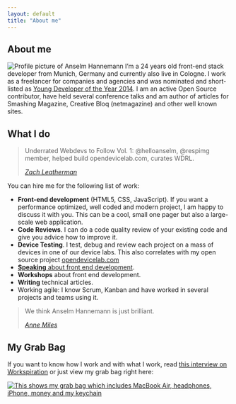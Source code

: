 ```yaml
---
layout: default
title: "About me"
---
```


## About me

![Profile picture of Anselm Hannemann](http://img.anselmhannemann.netdna-cdn.com/img/anselm_btconf2013.jpg)
I’m a 24 years old front-end stack developer from Munich, Germany and currently also live in Cologne. I work as a freelancer for companies and agencies and was nominated and short-listed as [Young Developer of the Year 2014](https://thenetawards.com/vote/young-developer/anselm-hannemann/). I am an active Open Source contributor, have held several conference talks and am author of articles for Smashing Magazine, Creative Bloq (netmagazine) and other well known sites.

## What I do

> Underrated Webdevs to Follow Vol. 1: @helloanselm, @respimg member, helped build opendevicelab.com, curates WDRL.
>
> <cite><a href="http://zachleat.com/" target="_blank">Zach Leatherman</a></cite>

You can hire me for the following list of work:

- **Front-end development** (HTML5, CSS, JavaScript). If you want a performance optimized, well coded and modern project, I am happy to discuss it with you. This can be a cool, small one pager but also a large-scale web application.
- **Code Reviews**. I can do a code quality review of your existing code and give you advice how to improve it.
- **Device Testing**. I test, debug and review each project on a mass of devices in one of our device labs. This also correlates with my open source project [opendevicelab.com](http://opendevicelab.com/)
- [**Speaking** about front end development](/conf/).
- **Workshops** about front end development.
- **Writing** technical articles.
- Working agile: I know Scrum, Kanban and have worked in several projects and teams using it.

> We think Anselm Hannemann is just brilliant.
>
> <cite><a href="http://www.redtoadmedia.com/" target="_blank">Anne Miles</a></cite>

## My Grab Bag

If you want to know how I work and with what I work, read [this interview on Workspiration](http://workspiration.org/anselm-hannemann) or just view my grab bag right here:

[![This shows my grab bag which includes MacBook Air, headphones, iPhone, money and my keychain](http://img.anselmhannemann.netdna-cdn.com/img/grab-bag.jpg)](https://medium.com/grab-bag/acec0b302a9d)
